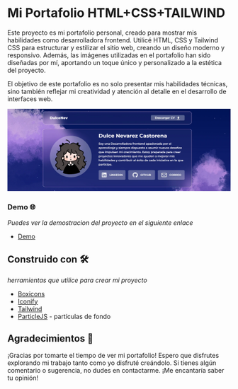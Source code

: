# Mi Portafolio HTML+CSS+TAILWIND

Este proyecto es mi portafolio personal, creado para mostrar mis habilidades como desarrolladora frontend. Utilicé HTML, CSS y Tailwind CSS para estructurar y estilizar el sitio web, creando un diseño moderno y responsivo. Además, las imágenes utilizadas en el portafolio han sido diseñadas por mí, aportando un toque único y personalizado a la estética del proyecto.

El objetivo de este portafolio es no solo presentar mis habilidades técnicas, sino también reflejar mi creatividad y atención al detalle en el desarrollo de interfaces web.

<p style="text-align:center"><img src="/img/proyects/miniatura.webp" alt="Miniatura de portafolio" /></p>

### Demo 🌐

_Puedes ver la demostracion del proyecto en el siguiente enlace_

-   [Demo](https://portafolio-challenge-omega.vercel.app/)

## Construido con 🛠️

_herramientas que utilice para crear mi proyecto_

-   [Boxicons](https://boxicons.com/)
-   [Iconify](https://iconify.design/)
-   [Tailwind](https://tailwindcss.com/)
-   [ParticleJS](https://vincentgarreau.com/particles.js/#:~:text=particles.js%20is%20a%20lightweight%20JavaScript) - partículas de fondo

## Agradecimientos 🙌

¡Gracias por tomarte el tiempo de ver mi portafolio! Espero que disfrutes explorando mi trabajo tanto como yo disfruté creándolo. Si tienes algún comentario o sugerencia, no dudes en contactarme. ¡Me encantaría saber tu opinión!
